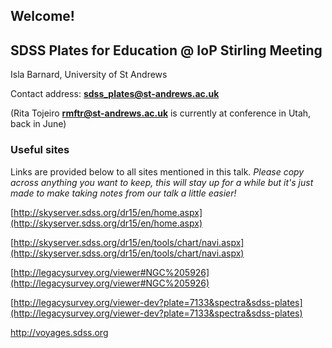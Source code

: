 ## Welcome!
## SDSS Plates for Education @ IoP Stirling Meeting 

Isla Barnard, University of St Andrews 

Contact address:
**sdss_plates@st-andrews.ac.uk**

(Rita Tojeiro **rmftr@st-andrews.ac.uk**  is currently at conference in Utah, back in June)


### Useful sites
Links are provided below to all sites mentioned in this talk.
_Please copy across anything you want to keep, this will stay up for a while but it's just made to make taking notes from our talk a little easier!_ 



[http://skyserver.sdss.org/dr15/en/home.aspx](http://skyserver.sdss.org/dr15/en/home.aspx)

[http://skyserver.sdss.org/dr15/en/tools/chart/navi.aspx](http://skyserver.sdss.org/dr15/en/tools/chart/navi.aspx)

[http://legacysurvey.org/viewer#NGC%205926](http://legacysurvey.org/viewer#NGC%205926)

[http://legacysurvey.org/viewer-dev?plate=7133&spectra&sdss-plates](http://legacysurvey.org/viewer-dev?plate=7133&spectra&sdss-plates)

http://voyages.sdss.org

